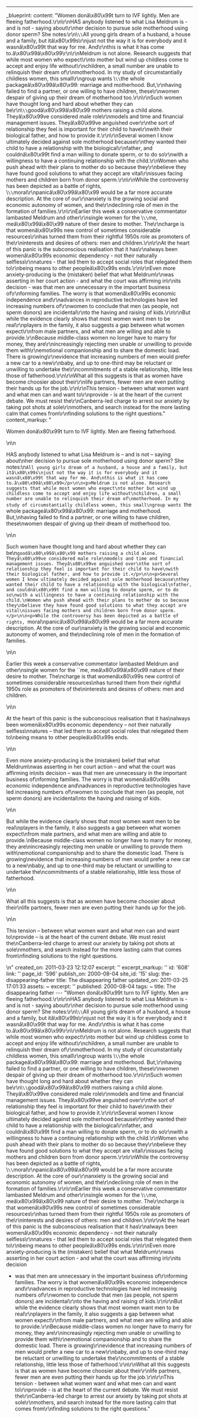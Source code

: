 ---
_blueprint:
  content: "Women donâ\x80\x99t turn to IVF lightly. Men are fleeing fatherhood.\r\n\r\nHAS
    anybody listened to what Lisa Meldrum is - and is not - saying about\r\nher decision
    to pursue sole motherhood using donor sperm? She notes:\r\n\\`\\`All young girls
    dream of a husband, a house and a family, but itâ\x80\x99s\r\njust not the way
    it is for everybody and it wasnâ\x80\x99t that way for me. And\r\nthis is what
    it has come to.â\x80\x99â\x80\x99\r\n\r\nMeldrum is not alone. Research suggests
    that while most women who expect\r\nto mother but wind up childless come to accept
    and enjoy life without\r\nchildren, a small number are unable to relinquish their
    dream of\r\nmotherhood. In my study of circumstantially childless women, this
    small\r\ngroup wants \\`\\`the whole packageâ\x80\x99â\x80\x99: marriage and motherhood.
    But,\r\nhaving failed to find a partner, or one willing to have children, these\r\nwomen
    despair of giving up their dream of motherhood too.\r\n\r\nSuch women have thought
    long and hard about whether they can be\r\n\\`\\`goodâ\x80\x99â\x80\x99 mothers
    raising a child alone. Theyâ\x80\x99ve considered male role\r\nmodels and time
    and financial management issues. Theyâ\x80\x99ve anguished over\r\nthe sort of
    relationship they feel is important for their child to have\r\nwith their biological
    father, and how to provide it.\r\n\r\nSeveral women I know ultimately decided
    against sole motherhood because\r\nthey wanted their child to have a relationship
    with the biological\r\nfather, and couldnâ\x80\x99t find a man willing to donate
    sperm, or to do so\r\nwith a willingness to have a continuing relationship with
    the child.\r\nWomen who push ahead with their plans to mother do so because they\r\nbelieve
    they have found good solutions to what they accept are vital\r\nissues facing
    mothers and children born from donor sperm.\r\n\r\nWhile the controversy has been
    depicted as a battle of rights, \\`\\`moral\r\npanicâ\x80\x99â\x80\x99 would be
    a far more accurate description. At the core of our\r\nanxiety is the growing
    social and economic autonomy of women, and the\r\ndeclining role of men in the
    formation of families.\r\n\r\nEarlier this week a conservative commentator lambasted
    Meldrum and other\r\nsingle women for the \\`\\`me, meâ\x80\x99â\x80\x99 nature
    of their desire to mother. The\r\ncharge is that womenâ\x80\x99s new control of
    sometimes considerable resources\r\nhas turned them from their rightful 1950s
    role as promoters of the\r\ninterests and desires of others: men and children.\r\n\r\nAt
    the heart of this panic is the subconscious realisation that it has\r\nalways
    been womenâ\x80\x99s economic dependency - not their naturally selfless\r\nnatures
    - that led them to accept social roles that relegated them to\r\nbeing means to
    other peopleâ\x80\x99s ends.\r\n\r\nEven more anxiety-producing is the (mistaken)
    belief that what Meldrum\r\nwas asserting in her court action - and what the court
    was affirming in\r\nits decision - was that men are unnecessary in the important
    business of\r\nforming families. The worry is that womenâ\x80\x99s economic independence
    and\r\nadvances in reproductive technologies have led increasing numbers of\r\nwomen
    to conclude that men (as people, not sperm donors) are incidental\r\nto the having
    and raising of kids.\r\n\r\nBut while the evidence clearly shows that most women
    want men to be real\r\nplayers in the family, it also suggests a gap between what
    women expect\r\nfrom male partners, and what men are willing and able to provide.\r\nBecause
    middle-class women no longer have to marry for money, they are\r\nincreasingly
    rejecting men unable or unwilling to provide them with\r\nemotional companionship
    and to share the domestic load. There is growing\r\nevidence that increasing numbers
    of men would prefer a new car to a new\r\nbaby, and up to one-third may be reluctant
    or unwilling to undertake the\r\ncommitments of a stable relationship, little
    less those of fatherhood.\r\n\r\nWhat all this suggests is that as women have
    become choosier about their\r\nlife partners, fewer men are even putting their
    hands up for the job.\r\n\r\nThis tension - between what women want and what men
    can and want to\r\nprovide - is at the heart of the current debate. We must resist
    the\r\nCanberra-led charge to arrest our anxiety by taking pot shots at sole\r\nmothers,
    and search instead for the more lasting calm that comes from\r\nfinding solutions
    to the right questions."
  content_markup: "<p>Women donâ\x80\x99t turn to IVF lightly. Men are fleeing fatherhood.</p>\n\n<p>HAS
    anybody listened to what Lisa Meldrum is &ndash; and is not &ndash; saying about\nher
    decision to pursue sole motherhood using donor sperm? She notes:\n``All young
    girls dream of a husband, a house and a family, but itâ\x80\x99s\njust not the
    way it is for everybody and it wasnâ\x80\x99t that way for me. And\nthis is what
    it has come to.â\x80\x99â\x80\x99</p>\n\n<p>Meldrum is not alone. Research suggests
    that while most women who expect\nto mother but wind up childless come to accept
    and enjoy life without\nchildren, a small number are unable to relinquish their
    dream of\nmotherhood. In my study of circumstantially childless women, this small\ngroup
    wants ``the whole packageâ\x80\x99â\x80\x99: marriage and motherhood. But,\nhaving
    failed to find a partner, or one willing to have children, these\nwomen despair
    of giving up their dream of motherhood too.</p>\n\n<p>Such women have thought
    long and hard about whether they can be\n``goodâ\x80\x99â\x80\x99 mothers raising
    a child alone. Theyâ\x80\x99ve considered male role\nmodels and time and financial
    management issues. Theyâ\x80\x99ve anguished over\nthe sort of relationship they
    feel is important for their child to have\nwith their biological father, and how
    to provide it.</p>\n\n<p>Several women I know ultimately decided against sole
    motherhood because\nthey wanted their child to have a relationship with the biological\nfather,
    and couldnâ\x80\x99t find a man willing to donate sperm, or to do so\nwith a willingness
    to have a continuing relationship with the child.\nWomen who push ahead with their
    plans to mother do so because they\nbelieve they have found good solutions to
    what they accept are vital\nissues facing mothers and children born from donor
    sperm.</p>\n\n<p>While the controversy has been depicted as a battle of rights,
    ``moral\npanicâ\x80\x99â\x80\x99 would be a far more accurate description. At
    the core of our\nanxiety is the growing social and economic autonomy of women,
    and the\ndeclining role of men in the formation of families.</p>\n\n<p>Earlier
    this week a conservative commentator lambasted Meldrum and other\nsingle women
    for the ``me, meâ\x80\x99â\x80\x99 nature of their desire to mother. The\ncharge
    is that womenâ\x80\x99s new control of sometimes considerable resources\nhas turned
    them from their rightful 1950s role as promoters of the\ninterests and desires
    of others: men and children.</p>\n\n<p>At the heart of this panic is the subconscious
    realisation that it has\nalways been womenâ\x80\x99s economic dependency &ndash;
    not their naturally selfless\nnatures &ndash; that led them to accept social roles
    that relegated them to\nbeing means to other peopleâ\x80\x99s ends.</p>\n\n<p>Even
    more anxiety-producing is the (mistaken) belief that what Meldrum\nwas asserting
    in her court action &ndash; and what the court was affirming in\nits decision
    &ndash; was that men are unnecessary in the important business of\nforming families.
    The worry is that womenâ\x80\x99s economic independence and\nadvances in reproductive
    technologies have led increasing numbers of\nwomen to conclude that men (as people,
    not sperm donors) are incidental\nto the having and raising of kids.</p>\n\n<p>But
    while the evidence clearly shows that most women want men to be real\nplayers
    in the family, it also suggests a gap between what women expect\nfrom male partners,
    and what men are willing and able to provide.\nBecause middle-class women no longer
    have to marry for money, they are\nincreasingly rejecting men unable or unwilling
    to provide them with\nemotional companionship and to share the domestic load.
    There is growing\nevidence that increasing numbers of men would prefer a new car
    to a new\nbaby, and up to one-third may be reluctant or unwilling to undertake
    the\ncommitments of a stable relationship, little less those of fatherhood.</p>\n\n<p>What
    all this suggests is that as women have become choosier about their\nlife partners,
    fewer men are even putting their hands up for the job.</p>\n\n<p>This tension
    &ndash; between what women want and what men can and want to\nprovide &ndash;
    is at the heart of the current debate. We must resist the\nCanberra-led charge
    to arrest our anxiety by taking pot shots at sole\nmothers, and search instead
    for the more lasting calm that comes from\nfinding solutions to the right questions.</p>\n"
  created_on: 2011-03-23 12:12:07
  excerpt: ''
  excerpt_markup: ''
  id: '608'
  link: ''
  page_id: '596'
  publish_on: 2000-08-04
  site_id: '15'
  slug: the-disappearing-father
  title: The disappearing father
  updated_on: 2011-03-25 17:01:33
assets: ~
excerpt: ''
published: 2000-08-04
tags: ~
title: The disappearing father
--- "Women donâ\x80\x99t turn to IVF lightly. Men are fleeing fatherhood.\r\n\r\nHAS
  anybody listened to what Lisa Meldrum is - and is not - saying about\r\nher decision
  to pursue sole motherhood using donor sperm? She notes:\r\n\\`\\`All young girls
  dream of a husband, a house and a family, but itâ\x80\x99s\r\njust not the way it
  is for everybody and it wasnâ\x80\x99t that way for me. And\r\nthis is what it has
  come to.â\x80\x99â\x80\x99\r\n\r\nMeldrum is not alone. Research suggests that while
  most women who expect\r\nto mother but wind up childless come to accept and enjoy
  life without\r\nchildren, a small number are unable to relinquish their dream of\r\nmotherhood.
  In my study of circumstantially childless women, this small\r\ngroup wants \\`\\`the
  whole packageâ\x80\x99â\x80\x99: marriage and motherhood. But,\r\nhaving failed
  to find a partner, or one willing to have children, these\r\nwomen despair of giving
  up their dream of motherhood too.\r\n\r\nSuch women have thought long and hard about
  whether they can be\r\n\\`\\`goodâ\x80\x99â\x80\x99 mothers raising a child alone.
  Theyâ\x80\x99ve considered male role\r\nmodels and time and financial management
  issues. Theyâ\x80\x99ve anguished over\r\nthe sort of relationship they feel is
  important for their child to have\r\nwith their biological father, and how to provide
  it.\r\n\r\nSeveral women I know ultimately decided against sole motherhood because\r\nthey
  wanted their child to have a relationship with the biological\r\nfather, and couldnâ\x80\x99t
  find a man willing to donate sperm, or to do so\r\nwith a willingness to have a
  continuing relationship with the child.\r\nWomen who push ahead with their plans
  to mother do so because they\r\nbelieve they have found good solutions to what they
  accept are vital\r\nissues facing mothers and children born from donor sperm.\r\n\r\nWhile
  the controversy has been depicted as a battle of rights, \\`\\`moral\r\npanicâ\x80\x99â\x80\x99
  would be a far more accurate description. At the core of our\r\nanxiety is the growing
  social and economic autonomy of women, and the\r\ndeclining role of men in the formation
  of families.\r\n\r\nEarlier this week a conservative commentator lambasted Meldrum
  and other\r\nsingle women for the \\`\\`me, meâ\x80\x99â\x80\x99 nature of their
  desire to mother. The\r\ncharge is that womenâ\x80\x99s new control of sometimes
  considerable resources\r\nhas turned them from their rightful 1950s role as promoters
  of the\r\ninterests and desires of others: men and children.\r\n\r\nAt the heart
  of this panic is the subconscious realisation that it has\r\nalways been womenâ\x80\x99s
  economic dependency - not their naturally selfless\r\nnatures - that led them to
  accept social roles that relegated them to\r\nbeing means to other peopleâ\x80\x99s
  ends.\r\n\r\nEven more anxiety-producing is the (mistaken) belief that what Meldrum\r\nwas
  asserting in her court action - and what the court was affirming in\r\nits decision
  - was that men are unnecessary in the important business of\r\nforming families.
  The worry is that womenâ\x80\x99s economic independence and\r\nadvances in reproductive
  technologies have led increasing numbers of\r\nwomen to conclude that men (as people,
  not sperm donors) are incidental\r\nto the having and raising of kids.\r\n\r\nBut
  while the evidence clearly shows that most women want men to be real\r\nplayers
  in the family, it also suggests a gap between what women expect\r\nfrom male partners,
  and what men are willing and able to provide.\r\nBecause middle-class women no longer
  have to marry for money, they are\r\nincreasingly rejecting men unable or unwilling
  to provide them with\r\nemotional companionship and to share the domestic load.
  There is growing\r\nevidence that increasing numbers of men would prefer a new car
  to a new\r\nbaby, and up to one-third may be reluctant or unwilling to undertake
  the\r\ncommitments of a stable relationship, little less those of fatherhood.\r\n\r\nWhat
  all this suggests is that as women have become choosier about their\r\nlife partners,
  fewer men are even putting their hands up for the job.\r\n\r\nThis tension - between
  what women want and what men can and want to\r\nprovide - is at the heart of the
  current debate. We must resist the\r\nCanberra-led charge to arrest our anxiety
  by taking pot shots at sole\r\nmothers, and search instead for the more lasting
  calm that comes from\r\nfinding solutions to the right questions."
